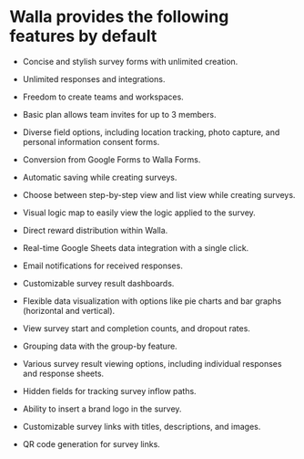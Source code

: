 
# Walla provides the following features by default

- Concise and stylish survey forms with unlimited creation.

- Unlimited responses and integrations.

- Freedom to create teams and workspaces.

- Basic plan allows team invites for up to 3 members.

- Diverse field options, including location tracking, photo capture, and personal information consent forms.

- Conversion from Google Forms to Walla Forms.

- Automatic saving while creating surveys.

- Choose between step-by-step view and list view while creating surveys.

- Visual logic map to easily view the logic applied to the survey.

- Direct reward distribution within Walla.

- Real-time Google Sheets data integration with a single click.

- Email notifications for received responses.

- Customizable survey result dashboards.

- Flexible data visualization with options like pie charts and bar graphs (horizontal and vertical).

- View survey start and completion counts, and dropout rates.

- Grouping data with the group-by feature.

- Various survey result viewing options, including individual responses and response sheets.

- Hidden fields for tracking survey inflow paths.

- Ability to insert a brand logo in the survey.

- Customizable survey links with titles, descriptions, and images.

- QR code generation for survey links.
